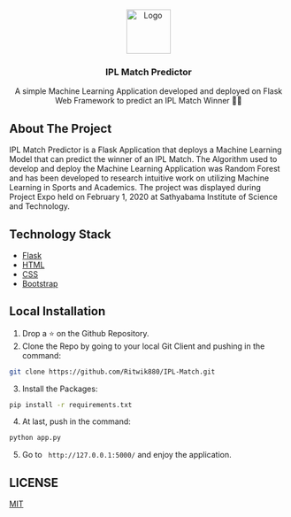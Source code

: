 
<br />
<p align="center">
  <a href="https://github.com/Ritwik880/IPL-Match">
    <img src="https://vaastuyogam.com/wp-content/uploads/2017/05/Indian_Premier_League.png" alt="Logo" width="80" height="80">
  </a>

  <h3 align="center">IPL Match Predictor</h3>

  <p align="center">
    A simple Machine Learning Application developed and deployed on Flask Web Framework to predict an IPL Match Winner 🏏🎰
    <br />
    
  </p>
</p>

## About The Project

IPL Match Predictor is a Flask Application that deploys a Machine Learning Model that can predict the winner of an IPL Match. The Algorithm
used to develop and deploy the Machine Learning Application was Random Forest and has been developed to research intuitive work on utilizing Machine Learning in Sports and Academics. The project was displayed during Project Expo held on February 1, 2020 at Sathyabama Institute of Science and Technology.

## Technology Stack

* [Flask](https://github.com/pallets/flask)
* [HTML](https://www.w3.org/TR/html52/)
* [CSS](https://developer.mozilla.org/en-US/docs/Web/CSS)
* [Bootstrap](https://getbootstrap.com/)

## Local Installation

1. Drop a ⭐ on the Github Repository. 
2. Clone the Repo by going to your local Git Client and pushing in the command: 

```sh
git clone https://github.com/Ritwik880/IPL-Match.git
```

3. Install the Packages: 
```sh
pip install -r requirements.txt
```

4. At last, push in the command:
```sh
python app.py
```

5. Go to ` http://127.0.0.1:5000/` and enjoy the application.

## LICENSE

[MIT](https://github.com/Ritwik880/IPL-Match/blob/master/LICENSE)
